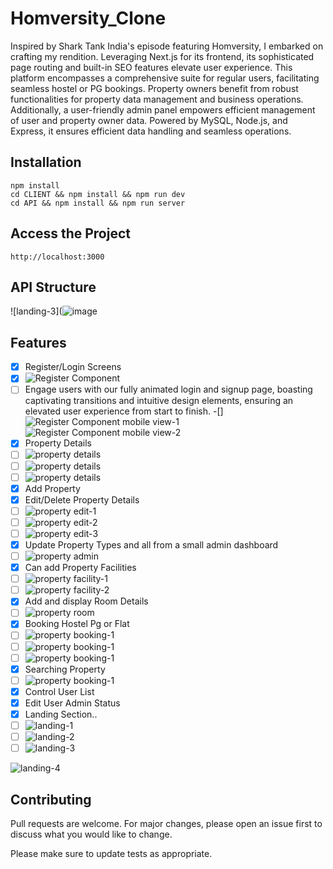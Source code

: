 # Homversity_Clone

Inspired by Shark Tank India's episode featuring Homversity, I embarked on crafting my rendition.
Leveraging Next.js for its frontend, its sophisticated page routing and built-in SEO features elevate user experience. 
This platform encompasses a comprehensive suite for regular users, facilitating seamless hostel or PG bookings. 
Property owners benefit from robust functionalities for property data management and business operations.
Additionally, a user-friendly admin panel empowers efficient management of user and property owner data. 
Powered by MySQL, Node.js, and Express, it ensures efficient data handling and seamless operations.

## Installation

```
npm install
cd CLIENT && npm install && npm run dev
cd API && npm install && npm run server

```
## Access the Project

```
http://localhost:3000

```
## API Structure

![landing-3](![image](blob:https://imgur.com/e485e210-58f2-467b-94bd-41b18c560970)


## Features

- [x] Register/Login Screens
- [x] ![Register Component](https://i.imgur.com/DRNFfMD.png)
- [ ] Engage users with our fully animated login and signup page, boasting captivating 
    transitions and intuitive design elements, ensuring an elevated user experience from start 
    to finish.
 -[] ![Register Component mobile view-1](https://i.imgur.com/XYLD41e.png)
     ![Register Component mobile view-2](https://i.imgur.com/CvpE9G5.png)
- [x] Property Details
- [ ]  ![property details](https://i.imgur.com/8dj84Fw.png)
- [ ] ![property details](blob:https://imgur.com/4f1dc74f-e4d5-4144-bd27-d96702236cc7)
- [ ] ![property details](blob:https://imgur.com/68aa5eb8-b9c0-4a1d-809f-d9d8bd5a82fa)
- [x] Add Property
- [x] Edit/Delete Property Details
- [ ] ![property edit-1](https://i.imgur.com/bvsAoc7.png)
- [ ] ![property edit-2](blob:https://imgur.com/87668987-97d0-49ec-baaf-ad84691efcb2)
- [ ] ![property edit-3](blob:https://imgur.com/1c550ca0-f7d2-49a1-bbba-4948d5378aaf)
- [x] Update Property Types and all from a small admin dashboard
- [ ] ![property admin](https://i.imgur.com/opzfj1y.png)
- [x] Can add Property Facilities
- [ ] ![property facility-1](blob:https://imgur.com/c4efbd8e-5443-4573-bf5f-84a2b4f8c6f2)
- [ ] ![property facility-2](https://i.imgur.com/o73mtfz.png)
- [x] Add and display Room Details
- [ ] ![property room](blob:https://imgur.com/790412bc-19dd-4c50-8da5-6ed506a18855)
- [x] Booking Hostel Pg or Flat
- [ ] ![property booking-1](https://i.imgur.com/89dHACq.png)
- [ ] ![property booking-1](https://i.imgur.com/mPESu6A.png)
- [ ] ![property booking-1](https://i.imgur.com/PAnN2Sk.png)
- [x] Searching Property
- [ ]  ![property booking-1](blob:https://imgur.com/0a014314-e286-4e69-925f-4991680c5c5b)
- [x] Control User List
- [x] Edit User Admin Status
- [x] Landing Section..
- [ ] ![landing-1](https://i.imgur.com/2mTfH8W.png)
- [ ] ![landing-2](https://i.imgur.com/q6PWq4A.png)
- [ ] ![landing-3](![image](https://github.com/07ujjwal/Homversity-Clone/assets/120500001/7a63b29e-26b9-47f7-868b-bb2c46edc6dd)
)

![landing-4](https://i.imgur.com/BPfdhE0.png)

## Contributing

Pull requests are welcome. For major changes, please open an issue first to discuss what you would like to change.

Please make sure to update tests as appropriate.

